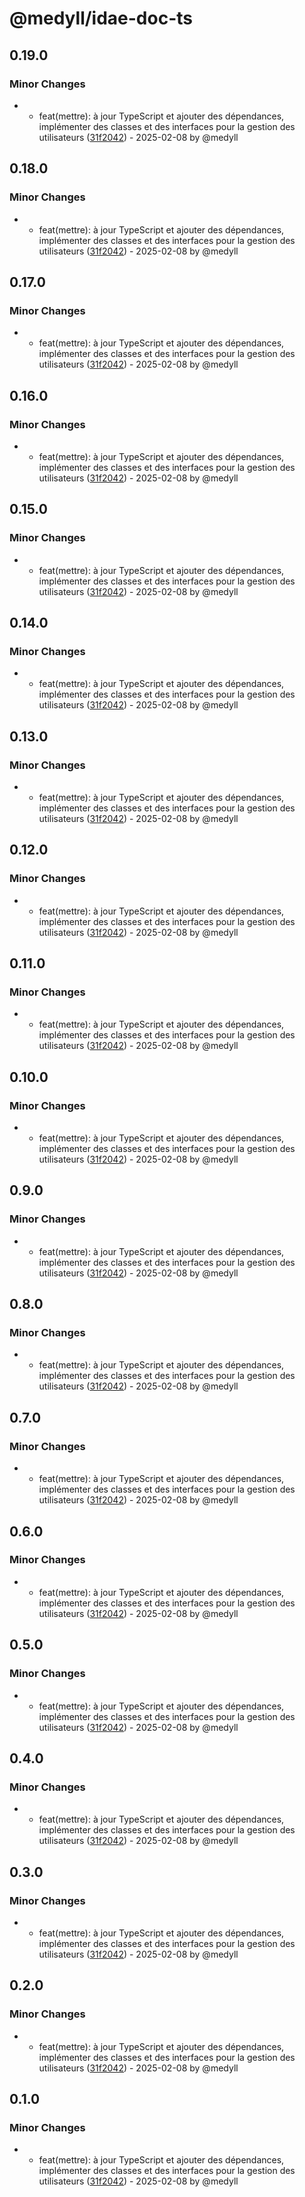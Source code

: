 # @medyll/idae-doc-ts

## 0.19.0

### Minor Changes

- - feat(mettre): à jour TypeScript et ajouter des dépendances, implémenter des classes et des interfaces pour la gestion des utilisateurs ([31f2042](https://github.com/medyll/idae/commit/31f2042a283a8351f5c6ad1d695af157af63b101)) - 2025-02-08 by @medyll

## 0.18.0

### Minor Changes

- - feat(mettre): à jour TypeScript et ajouter des dépendances, implémenter des classes et des interfaces pour la gestion des utilisateurs ([31f2042](https://github.com/medyll/idae/commit/31f2042a283a8351f5c6ad1d695af157af63b101)) - 2025-02-08 by @medyll

## 0.17.0

### Minor Changes

- - feat(mettre): à jour TypeScript et ajouter des dépendances, implémenter des classes et des interfaces pour la gestion des utilisateurs ([31f2042](https://github.com/medyll/idae/commit/31f2042a283a8351f5c6ad1d695af157af63b101)) - 2025-02-08 by @medyll

## 0.16.0

### Minor Changes

- - feat(mettre): à jour TypeScript et ajouter des dépendances, implémenter des classes et des interfaces pour la gestion des utilisateurs ([31f2042](https://github.com/medyll/idae/commit/31f2042a283a8351f5c6ad1d695af157af63b101)) - 2025-02-08 by @medyll

## 0.15.0

### Minor Changes

- - feat(mettre): à jour TypeScript et ajouter des dépendances, implémenter des classes et des interfaces pour la gestion des utilisateurs ([31f2042](https://github.com/medyll/idae/commit/31f2042a283a8351f5c6ad1d695af157af63b101)) - 2025-02-08 by @medyll

## 0.14.0

### Minor Changes

- - feat(mettre): à jour TypeScript et ajouter des dépendances, implémenter des classes et des interfaces pour la gestion des utilisateurs ([31f2042](https://github.com/medyll/idae/commit/31f2042a283a8351f5c6ad1d695af157af63b101)) - 2025-02-08 by @medyll

## 0.13.0

### Minor Changes

- - feat(mettre): à jour TypeScript et ajouter des dépendances, implémenter des classes et des interfaces pour la gestion des utilisateurs ([31f2042](https://github.com/medyll/idae/commit/31f2042a283a8351f5c6ad1d695af157af63b101)) - 2025-02-08 by @medyll

## 0.12.0

### Minor Changes

- - feat(mettre): à jour TypeScript et ajouter des dépendances, implémenter des classes et des interfaces pour la gestion des utilisateurs ([31f2042](https://github.com/medyll/idae/commit/31f2042a283a8351f5c6ad1d695af157af63b101)) - 2025-02-08 by @medyll

## 0.11.0

### Minor Changes

- - feat(mettre): à jour TypeScript et ajouter des dépendances, implémenter des classes et des interfaces pour la gestion des utilisateurs ([31f2042](https://github.com/medyll/idae/commit/31f2042a283a8351f5c6ad1d695af157af63b101)) - 2025-02-08 by @medyll

## 0.10.0

### Minor Changes

- - feat(mettre): à jour TypeScript et ajouter des dépendances, implémenter des classes et des interfaces pour la gestion des utilisateurs ([31f2042](https://github.com/medyll/idae/commit/31f2042a283a8351f5c6ad1d695af157af63b101)) - 2025-02-08 by @medyll

## 0.9.0

### Minor Changes

- - feat(mettre): à jour TypeScript et ajouter des dépendances, implémenter des classes et des interfaces pour la gestion des utilisateurs ([31f2042](https://github.com/medyll/idae/commit/31f2042a283a8351f5c6ad1d695af157af63b101)) - 2025-02-08 by @medyll

## 0.8.0

### Minor Changes

- - feat(mettre): à jour TypeScript et ajouter des dépendances, implémenter des classes et des interfaces pour la gestion des utilisateurs ([31f2042](https://github.com/medyll/idae/commit/31f2042a283a8351f5c6ad1d695af157af63b101)) - 2025-02-08 by @medyll

## 0.7.0

### Minor Changes

- - feat(mettre): à jour TypeScript et ajouter des dépendances, implémenter des classes et des interfaces pour la gestion des utilisateurs ([31f2042](https://github.com/medyll/idae/commit/31f2042a283a8351f5c6ad1d695af157af63b101)) - 2025-02-08 by @medyll

## 0.6.0

### Minor Changes

- - feat(mettre): à jour TypeScript et ajouter des dépendances, implémenter des classes et des interfaces pour la gestion des utilisateurs ([31f2042](https://github.com/medyll/idae/commit/31f2042a283a8351f5c6ad1d695af157af63b101)) - 2025-02-08 by @medyll

## 0.5.0

### Minor Changes

- - feat(mettre): à jour TypeScript et ajouter des dépendances, implémenter des classes et des interfaces pour la gestion des utilisateurs ([31f2042](https://github.com/medyll/idae/commit/31f2042a283a8351f5c6ad1d695af157af63b101)) - 2025-02-08 by @medyll

## 0.4.0

### Minor Changes

- - feat(mettre): à jour TypeScript et ajouter des dépendances, implémenter des classes et des interfaces pour la gestion des utilisateurs ([31f2042](https://github.com/medyll/idae/commit/31f2042a283a8351f5c6ad1d695af157af63b101)) - 2025-02-08 by @medyll

## 0.3.0

### Minor Changes

- - feat(mettre): à jour TypeScript et ajouter des dépendances, implémenter des classes et des interfaces pour la gestion des utilisateurs ([31f2042](https://github.com/medyll/idae/commit/31f2042a283a8351f5c6ad1d695af157af63b101)) - 2025-02-08 by @medyll

## 0.2.0

### Minor Changes

- - feat(mettre): à jour TypeScript et ajouter des dépendances, implémenter des classes et des interfaces pour la gestion des utilisateurs ([31f2042](https://github.com/medyll/idae/commit/31f2042a283a8351f5c6ad1d695af157af63b101)) - 2025-02-08 by @medyll

## 0.1.0

### Minor Changes

- - feat(mettre): à jour TypeScript et ajouter des dépendances, implémenter des classes et des interfaces pour la gestion des utilisateurs ([31f2042](https://github.com/medyll/idae/commit/31f2042a283a8351f5c6ad1d695af157af63b101)) - 2025-02-08 by @medyll
